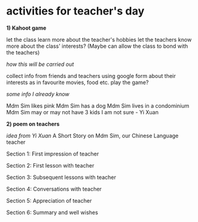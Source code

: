 # activities for teacher's day
**1) Kahoot game**

let the class learn more about the teacher's hobbies
let the teachers know more about the class' interests?
(Maybe can allow the class to bond with the teachers)

_how this will be carried out_

collect info from friends and teachers using google form about their interests as in favourite movies, food etc.
play the game?

*some info I already know*

Mdm Sim likes pink
Mdm Sim has a dog
Mdm Sim lives in a condominium
Mdm Sim may or may not have 3 kids I am not sure - Yi Xuan


**2) poem on teachers**


*idea from Yi Xuan*
A Short Story on Mdm Sim, our Chinese Language teacher

Section 1: First impression of teacher

Section 2: First lesson with teacher

Section 3: Subsequent lessons with teacher

Section 4: Conversations with teacher

Section 5: Appreciation of teacher

Section 6: Summary and well wishes


